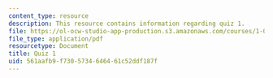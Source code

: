 ```yaml
---
content_type: resource
description: This resource contains information regarding quiz 1.
file: https://ol-ocw-studio-app-production.s3.amazonaws.com/courses/1-00-introduction-to-computers-and-engineering-problem-solving-spring-2012/561aafb9f7305734646461c52ddf187f_MIT1_00S12_Quiz1_S10.pdf
file_type: application/pdf
resourcetype: Document
title: Quiz 1
uid: 561aafb9-f730-5734-6464-61c52ddf187f
---
```

